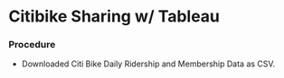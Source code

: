 # Citibike Sharing w/ Tableau

### Procedure
* Downloaded Citi Bike Daily Ridership and Membership Data as CSV.